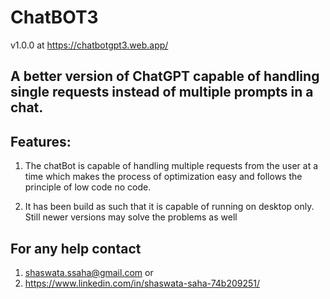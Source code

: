 # ChatBOT3
v1.0.0 at https://chatbotgpt3.web.app/

## A better version of ChatGPT capable of handling single requests instead of multiple prompts in a chat.

## Features:

1.  The chatBot is capable of handling multiple requests from the user at a time which makes the process of optimization easy and follows the principle of low code no code.

2.  It has been build as such that it is capable of running on desktop only. Still newer versions may solve the problems as well

## For any help contact
1.  shaswata.ssaha@gmail.com
or
2.  https://www.linkedin.com/in/shaswata-saha-74b209251/
